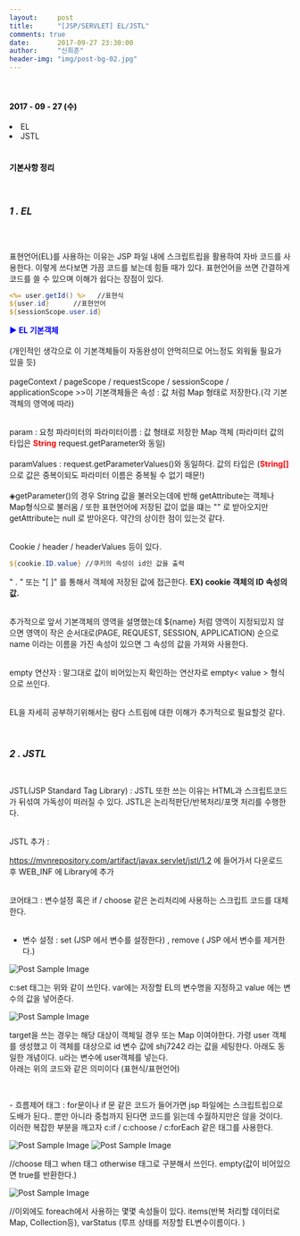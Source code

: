 ```yaml
---
layout:     post
title:      "[JSP/SERVLET] EL/JSTL"
comments: true
date:       2017-09-27 23:30:00
author:     "신희준"
header-img: "img/post-bg-02.jpg"
---
```


<head>
 <meta property="og:type" content="website">
 <meta property="og:title" content="JSP EL 태그, JSTL (자바 표준 태그 라이브러리) ">
 <meta property="og:description" content="JSP EL 태그, JSTL (자바 표준 태그 라이브러리) ">
 <meta property="og:url" content="http://shj7242.github.io/2017/09/27/JSP11/">

 <meta name="twitter:card" content="summary">
  <meta name="twitter:title" content="JSP EL 태그, JSTL (자바 표준 태그 라이브러리) ">
  <meta name="twitter:description" content="JSP EL 태그, JSTL (자바 표준 태그 라이브러리) ">
  <meta name="FACEBOOK:domain" content="http://shj7242.github.io/2017/09/27/JSP11/">
  <meta name="facebook:card" content="summary">
   <meta name="facebook:title" content="JSP EL 태그, JSTL (자바 표준 태그 라이브러리) ">
   <meta name="facebook:description" content="JSP EL 태그, JSTL (자바 표준 태그 라이브러리) ">
   <meta name="facebook:domain" content="http://shj7242.github.io/2017/09/27/JSP11/">


 </head>

<br>
<H4 style ="font-weight:bold; color : black">2017 - 09 - 27 (수)</H4>
<li>EL</li>
<li>JSTL</li>


<br>
<H4 style ="font-weight:bold; color:black;">기본사항 정리</H4>
<br>

<h5 style = "font-size: 17px; font-weight : bold;">1 . EL</h5>
<br>
<p>
표현언어(EL)를 사용하는 이유는 JSP 파일 내에 스크립트립을 활용하여 자바 코드를 사용한다. 이렇게 쓰다보면 가끔 코드를 보는데 힘들 때가 있다. 표현언어을 쓰면 간결하게 코드를 쓸 수 있으며 이해가 쉽다는 장점이 있다.
</p>

~~~jsp
<%= user.getId() %>   //표현식
${user.id}      //표현언어
${sessionScope.user.id}  
~~~

<p>
<b style = "color:blue;">▶ EL 기본객체 </b><br><br>
(개인적인 생각으로 이 기본객체들이 자동완성이 안먹히므로 어느정도 외워둘 필요가 있을 듯)<br><br>
pageContext / pageScope / requestScope / sessionScope / applicationScope >>이 기본객체들은 속성 : 값 처럼 Map 형태로 저장한다.(각 기본객체의 영역에 따라)<br><br>

param : 요청 파라미터의 파라미터이름 : 값 형태로 저장한 Map 객체 (파라미터 값의 타입은 <b style = "color:red;">String</b> request.getParameter와 동일)
<br><br>
paramValues : request.getParameterValues()와 동일하다. 값의 타입은 (<b style="color:red;">String[]</b> 으로 값은 중복이되도 파라미터 이름은 중복될 수 없기 때문!)
<br><br>
◈getParameter()의 경우 String 값을 불러오는데에 반해 getAttribute는 객체나 Map형식으로 불러옴 / 또한 표현언어에 저장된 값이 없을 떄는 "" 로 받아오지만 getAttribute는 null 로 받아온다. 약간의 상이한 점이 있는것 같다.
<br><br>

Cookie / header / headerValues 등이 있다.

~~~JSP
${cookie.ID.value} //쿠키의 속성이 id인 값을 출력
~~~

<p> " . " 또는 "[ ]" 를 통해서 객체에 저장된 값에 접근한다. <B>EX) cookie 객체의 ID 속성의 값.</B><br><br>

추가적으로 앞서 기본객체의 영역을 설명했는데 ${name} 처럼 영역이 지정되있지 않으면 영역이 작은 순서대로(PAGE, REQUEST, SESSION, APPLICATION) 순으로 name 이라는 이름을 가진 속성이 있으면 그 속성의 값을 가져와 사용한다.
<br><br>

empty 연산자 : 말그대로 값이 비어있는지 확인하는 연산자로 empty< value > 형식으로 쓰인다.
<br><br>

EL을 자세히 공부하기위해서는 람다 스트림에 대한 이해가 추가적으로 필요할것 같다.
</p>
<BR>
<h5 style = "font-size: 17px; font-weight : bold;">2 . JSTL</h5>
<BR>
JSTL(JSP Standard Tag Library) : JSTL 또한 쓰는 이유는 HTML과 스크립트코드가 뒤섞여 가독성이 떠러질 수 있다. JSTL은 논리적판단/반복처리/포맷 처리를 수행한다.<BR><BR>

JSTL 추가 :

https://mvnrepository.com/artifact/javax.servlet/jstl/1.2 에 들어가서 다운로드 후 WEB_INF 에 Library에 추가
<br><br>

코어태그 : 변수설정 혹은 if / choose 같은 논리처리에 사용하는 스크립트 코드를 대체한다.
<br>
<br>
 - 변수 설정 : set (JSP 에서 변수를 설정한다) , remove ( JSP 에서 변수를 제거한다.)


 <img src="{{ site.baseurl }}/img/coreset.JPG" alt="Post Sample Image">


<p> c:set 태그는 위와 같이 쓰인다. var에는 저장할 EL의 변수명을 지정하고 value 에는 변수의 값을 넣어준다.</p>

 <img src="{{ site.baseurl }}/img/coreset2.JPG" alt="Post Sample Image">

<p>target을 쓰는 경우는 해당 대상이 객체일 경우 또는 Map 이여야한다. 가령 user 객체를 생성했고 이 객체를 대상으로 id 변수 값에 shj7242 라는 값을 세팅한다. 아래도 동일한 개념이다. u라는 변수에 user객체를 넣는다. <br>아래는 위의 코드와 같은 의미이다 (표현식/표현언어) </p>

<br>
<p>
 - 흐름제어 태그 : for문이나 if 문 같은 코드가 들어가면 jsp 파일에는 스크립트립으로 도배가 된다.. 뿐만 아니라 중첩까지 된다면 코드를 읽는데 수월하지만은 않을 것이다. 이러한 복잡한 부분을 깨고자  c:if / c:choose / c:forEach 같은 태그를 사용한다.  
</p>

<img src="{{ site.baseurl }}/img/cif.JPG" alt="Post Sample Image">




<img src="{{ site.baseurl }}/img/cchoose.JPG" alt="Post Sample Image">


//choose 태그 when 태그 otherwise 태그로 구분해서 쓰인다.  empty(값이 비어있으면 true를 반환한다.)

<img src="{{ site.baseurl }}/img/cforeach.JPG" alt="Post Sample Image">

//이외에도 foreach에서 사용하는 몇몇 속성들이 있다. items(반복 처리할 데이터로 Map, Collection등), varStatus (루프 상태를 저장할 EL변수이름이다. )
